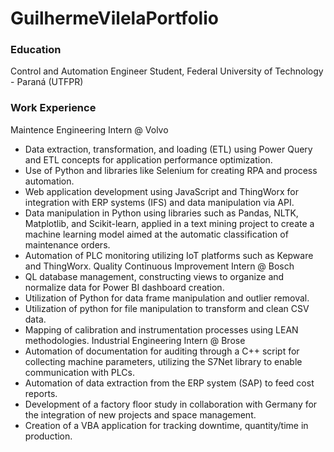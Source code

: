# GuilhermeVilelaPortfolio
### Education
Control and Automation Engineer Student, Federal University of Technology - Paraná (UTFPR)
### Work Experience
Maintence Engineering Intern @ Volvo 
- Data extraction, transformation, and loading (ETL) using Power Query and ETL concepts for application performance optimization.
- Use of Python and libraries like Selenium for creating RPA and process automation.
-  Web application development using JavaScript and ThingWorx for integration with ERP systems (IFS) and data manipulation via API.
-  Data manipulation in Python using libraries such as Pandas, NLTK, Matplotlib, and Scikit-learn, applied in a text mining project to create a machine learning model aimed at the automatic classification of maintenance orders.
-  Automation of PLC monitoring utilizing IoT platforms such as Kepware and ThingWorx.
Quality Continuous Improvement Intern @ Bosch
- QL database management, constructing views to organize and normalize data for Power BI dashboard creation.
- Utilization of Python for data frame manipulation and outlier removal.
- Utilization of python for file manipulation to transform and clean CSV data. 
- Mapping of calibration and instrumentation processes using LEAN methodologies.
Industrial Engineering Intern @ Brose
- Automation of documentation for auditing through a C++ script for collecting machine parameters, utilizing the S7Net library to enable communication with PLCs.
- Automation of data extraction from the ERP system (SAP) to feed cost reports.
- Development of a factory floor study in collaboration with Germany for the integration of new projects and space management.
- Creation of a VBA application for tracking downtime, quantity/time in production.

